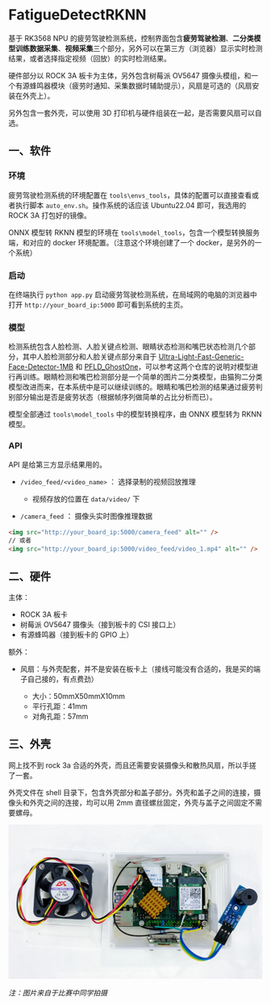 # FatigueDetectRKNN

基于 RK3568 NPU 的疲劳驾驶检测系统，控制界面包含**疲劳驾驶检测**、**二分类模型训练数据采集**、**视频采集**三个部分，另外可以在第三方（浏览器）显示实时检测结果，或者选择指定视频（回放）的实时检测结果。

硬件部分以 ROCK 3A 板卡为主体，另外包含树莓派 OV5647 摄像头模组，和一个有源蜂鸣器模块（疲劳时通知、采集数据时辅助提示），风扇是可选的（风扇安装在外壳上）。

另外包含一套外壳，可以使用 3D 打印机与硬件组装在一起，是否需要风扇可以自选。

## 一、软件

### 环境

疲劳驾驶检测系统的环境配置在 `tools\envs_tools`，具体的配置可以直接查看或者执行脚本 `auto_env.sh`。操作系统的话应该 Ubuntu22.04 即可，我选用的 ROCK 3A 打包好的镜像。

ONNX 模型转 RKNN 模型的环境在 `tools\model_tools`，包含一个模型转换服务端，和对应的 docker 环境配置。（注意这个环境创建了一个 docker，是另外的一个系统）

### 启动

在终端执行 `python app.py` 启动疲劳驾驶检测系统，在局域网的电脑的浏览器中打开 `http://your_board_ip:5000` 即可看到系统的主页。

### 模型

检测系统包含人脸检测、人脸关键点检测、眼睛状态检测和嘴巴状态检测几个部分，其中人脸检测部分和人脸关键点部分来自于 [Ultra-Light-Fast-Generic-Face-Detector-1MB](https://github.com/Linzaer/Ultra-Light-Fast-Generic-Face-Detector-1MB) 和 [PFLD_GhostOne](https://github.com/AnthonyF333/PFLD_GhostOne)，可以参考这两个仓库的说明对模型进行再训练。眼睛检测和嘴巴检测部分是一个简单的图片二分类模型，由猫狗二分类模型改进而来，在本系统中是可以继续训练的。眼睛和嘴巴检测的结果通过疲劳判别部分输出是否是疲劳状态（根据帧序列做简单的占比分析而已）。

模型全部通过 `tools\model_tools` 中的模型转换程序，由 ONNX 模型转为 RKNN 模型。

### API

API 是给第三方显示结果用的。

* `/video_feed/<video_name>` ： 选择录制的视频回放推理

  * 视频存放的位置在 `data/video/` 下
* `/camera_feed` ： 摄像头实时图像推理数据

```html
<img src="http://your_board_ip:5000/camera_feed" alt="" />
// 或者
<img src="http://your_board_ip:5000/video_feed/video_1.mp4" alt="" />
```

## 二、硬件

主体：

* ROCK 3A 板卡
* 树莓派 OV5647 摄像头（接到板卡的 CSI 接口上）
* 有源蜂鸣器（接到板卡的 GPIO 上）

额外：

* 风扇：与外壳配套，并不是安装在板卡上（接线可能没有合适的，我是买的端子自己接的，有点费劲）

  * 大小：50mmX50mmX10mm
  * 平行孔距：41mm
  * 对角孔距：57mm

## 三、外壳

网上找不到 rock 3a 合适的外壳，而且还需要安装摄像头和散热风扇，所以手搓了一套。

外壳文件在 shell 目录下，包含外壳部分和盖子部分。外壳和盖子之间的连接，摄像头和外壳之间的连接，均可以用 2mm 直径螺丝固定，外壳与盖子之间固定不需要螺母。

![外壳+所有硬件-俯视图](https://github.com/delta1037/FatigueDetectRKNN/blob/main/images/shell_with_hardware.jpg)

*注：图片来自于比赛中同学拍摄*